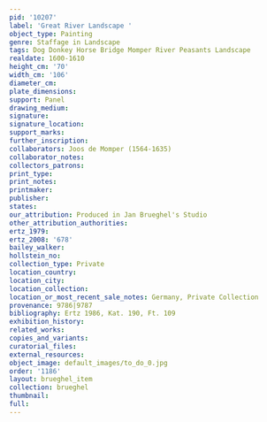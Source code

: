 ```yaml
---
pid: '10207'
label: 'Great River Landscape '
object_type: Painting
genre: Staffage in Landscape
tags: Dog Donkey Horse Bridge Momper River Peasants Landscape
realdate: 1600-1610
height_cm: '70'
width_cm: '106'
diameter_cm: 
plate_dimensions: 
support: Panel
drawing_medium: 
signature: 
signature_location: 
support_marks: 
further_inscription: 
collaborators: Joos de Momper (1564-1635)
collaborator_notes: 
collectors_patrons: 
print_type: 
print_notes: 
printmaker: 
publisher: 
states: 
our_attribution: Produced in Jan Brueghel's Studio
other_attribution_authorities: 
ertz_1979: 
ertz_2008: '678'
bailey_walker: 
hollstein_no: 
collection_type: Private
location_country: 
location_city: 
location_collection: 
location_or_most_recent_sale_notes: Germany, Private Collection
provenance: 9786|9787
bibliography: Ertz 1986, Kat. 190, Ft. 109
exhibition_history: 
related_works: 
copies_and_variants: 
curatorial_files: 
external_resources: 
object_image: default_images/to_do_0.jpg
order: '1186'
layout: brueghel_item
collection: brueghel
thumbnail: 
full: 
---
```

